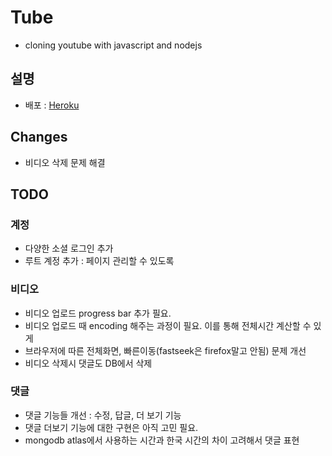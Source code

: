 # Tube

- cloning youtube with javascript and nodejs

## 설명

- 배포 : [Heroku](https://powerful-mountain-41200.herokuapp.com/)

## Changes

- 비디오 삭제 문제 해결

## TODO

### 계정

- 다양한 소셜 로그인 추가
- 루트 계정 추가 : 페이지 관리할 수 있도록

### 비디오

- 비디오 업로드 progress bar 추가 필요.
- 비디오 업로드 때 encoding 해주는 과정이 필요. 이를 통해 전체시간 계산할 수 있게
- 브라우저에 따른 전체화면, 빠른이동(fastseek은 firefox말고 안됨) 문제 개선
- 비디오 삭제시 댓글도 DB에서 삭제

### 댓글

- 댓글 기능들 개선 : 수정, 답글, 더 보기 기능
- 댓글 더보기 기능에 대한 구현은 아직 고민 필요.
- mongodb atlas에서 사용하는 시간과 한국 시간의 차이 고려해서 댓글 표현
